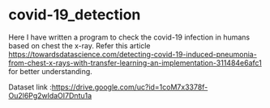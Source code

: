 # covid-19_detection

Here I have written a program to check the covid-19 infection in humans based on chest the x-ray.
Refer this article https://towardsdatascience.com/detecting-covid-19-induced-pneumonia-from-chest-x-rays-with-transfer-learning-an-implementation-311484e6afc1 for better understanding.

Dataset link :https://drive.google.com/uc?id=1coM7x3378f-Ou2l6Pg2wldaOI7Dntu1a
